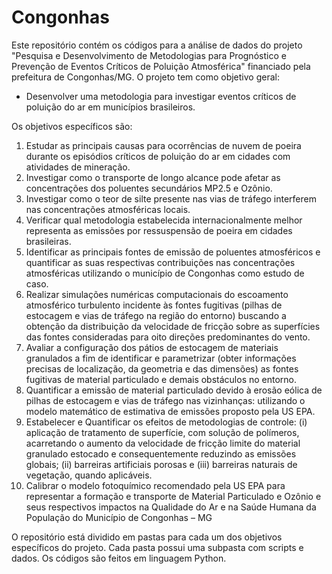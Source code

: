 # Congonhas
Este repositório contém os códigos para a análise de dados do projeto "Pesquisa e Desenvolvimento de Metodologias para Prognóstico e 
Prevenção de Eventos Críticos de Poluição Atmosférica" financiado pela prefeitura de Congonhas/MG. 
O projeto tem como objetivo geral: 
- Desenvolver uma metodologia para investigar eventos críticos de poluição do ar em municípios 
brasileiros.

 Os objetivos específicos são: 
 1) Estudar as principais causas para ocorrências de nuvem de poeira durante os episódios
críticos de poluição do ar em cidades com atividades de mineração.
2) Investigar como o transporte de longo alcance pode afetar as concentrações dos 
poluentes secundários MP2.5 e Ozônio.
3) Investigar como o teor de silte presente nas vias de tráfego interferem nas concentrações 
atmosféricas locais.
4) Verificar qual metodologia estabelecida internacionalmente melhor representa as 
emissões por ressuspensão de poeira em cidades brasileiras.
5) Identificar as principais fontes de emissão de poluentes atmosféricos e quantificar as 
suas respectivas contribuições nas concentrações atmosféricas utilizando o município 
de Congonhas como estudo de caso. 
6) Realizar simulações numéricas computacionais do escoamento atmosférico turbulento 
incidente às fontes fugitivas (pilhas de estocagem e vias de tráfego na região do entorno) 
buscando a obtenção da distribuição da velocidade de fricção sobre as superfícies das 
fontes consideradas para oito direções predominantes do vento.
7) Avaliar a configuração dos pátios de estocagem de materiais granulados a fim de 
identificar e parametrizar (obter informações precisas de localização, da geometria e das 
dimensões) as fontes fugitivas de material particulado e demais obstáculos no entorno.
8) Quantificar a emissão de material particulado devido à erosão eólica de pilhas de 
estocagem e vias de tráfego nas vizinhanças: utilizando o modelo matemático de 
estimativa de emissões proposto pela US EPA.
9) Estabelecer e Quantificar os efeitos de metodologias de controle: (i) aplicação de 
tratamento de superfície, com solução de polímeros, acarretando o aumento da 
velocidade de fricção limite do material granulado estocado e consequentemente 
reduzindo as emissões globais; (ii) barreiras artificiais porosas e (iii) barreiras naturais 
de vegetação, quando aplicáveis.
10) Calibrar o modelo fotoquímico recomendado pela US EPA para representar a formação 
e transporte de Material Particulado e Ozônio e seus respectivos impactos na Qualidade 
do Ar e na Saúde Humana da População do Município de Congonhas – MG

O repositório está dividido em pastas para cada um dos objetivos específicos do projeto. Cada pasta possui uma subpasta com scripts e dados. Os códigos são feitos em linguagem Python. 
